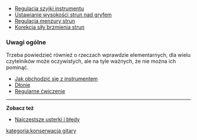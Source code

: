   - [Regulacja szyjki
    instrumentu](Regulacja_szyjki_instrumentu "wikilink")
  - [Ustawianie wysokości strun nad
    gryfem](Ustawianie_wysokości_strun_nad_gryfem "wikilink")
  - [Regulacja menzury strun](Regulacja_menzury_strun "wikilink")
  - [Korekcja siły brzmienia
    strun](Korekcja_siły_brzmienia_strun "wikilink")

### Uwagi ogólne

Trzeba powiedzieć również o rzeczach wprawdzie elementarnych, dla wielu
czytelników może oczywistych, ale na tyle ważnych, że nie można ich
pominąć.

  - [Jak obchodzić się z
    instrumentem](Jak_obchodzić_się_z_instrumentem "wikilink")
  - [Dłonie](Dłonie "wikilink")
  - [Regularne ćwiczenie](Regularne_ćwiczenie "wikilink")

-----

**Zobacz też**

  - [Najczęstsze usterki i
    błędy](Najczęstsze_usterki_i_błędy "wikilink")

[kategoria:konserwacja gitary](kategoria:konserwacja_gitary "wikilink")